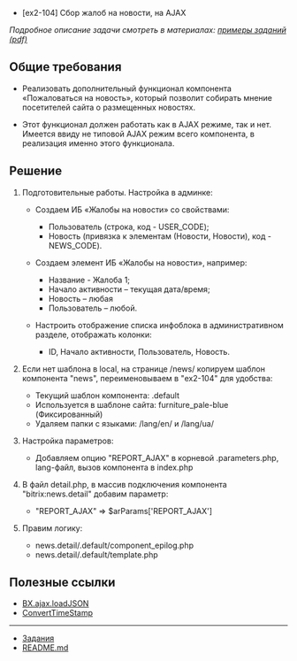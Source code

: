 * [ex2-104] Сбор жалоб на новости, на AJAX

*Подробное описание задачи смотреть в материалах: [примеры заданий (pdf)](../pubinfo/Ex2AllType.pdf)*

## Общие требования 

* Реализовать дополнительный функционал компонента «Пожаловаться на новость», который позволит собирать мнение посетителей сайта о размещенных новостях.

* Этот функционал должен работать как в AJAX режиме, так и нет. Имеется ввиду не типовой AJAX режим всего компонента, в реализация именно этого функционала.

## Решение

1) Подготовительные работы. Настройка в админке:

    * Создаем ИБ «Жалобы на новости» со свойствами:
        * Пользователь (строка, код - USER_CODE);
        * Новость (привязка к элементам (Новости, Новости), код - NEWS_CODE).
    
    * Создаем элемент ИБ «Жалобы на новости», например:
        * Название - Жалоба 1;
        * Начало активности – текущая дата/время;
        * Новость – любая
        * Пользователь – любой.
    
    * Настроить отображение списка инфоблока в административном разделе, отображать колонки:
        * ID, Начало активности, Пользователь, Новость.
  
2) Если нет шаблона в local, на странице /news/ копируем шаблон компонента "news", переименовываем в "ex2-104" для удобства:
    * Текущий шаблон компонента: .default
    * Используется в шаблоне сайта: furniture_pale-blue (Фиксированный)
    * Удаляем папки с языками: /lang/en/ и /lang/ua/ 

3) Настройка параметров:
    * Добавляем опцию "REPORT_AJAX" в корневой .parameters.php, lang-файл, вызов компонента в index.php

4) В файл detail.php, в массив подключения компонента "bitrix:news.detail" добавим параметр:
    * "REPORT_AJAX" => $arParams['REPORT_AJAX']

5) Правим логику:
    * news.detail/.default/component_epilog.php
    * news.detail/.default/template.php

## Полезные ссылки

* [BX.ajax.loadJSON](https://dev.1c-bitrix.ru/api_help/js_lib/ajax/bx_ajax_loadjson.php)
* [ConvertTimeStamp](https://dev.1c-bitrix.ru/api_help/main/functions/date/converttimestamp.php)

____
* [Задания](tasks.md)
* [README.md](../../README.md)